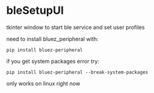 # bleSetupUI
tkinter window to start ble service and set user profiles

need to install bluez_peripheral with:

```pip install bluez-peripheral```

if you get system packages error try:

```pip install bluez-peripheral --break-system-packages```


only works on linux right now

